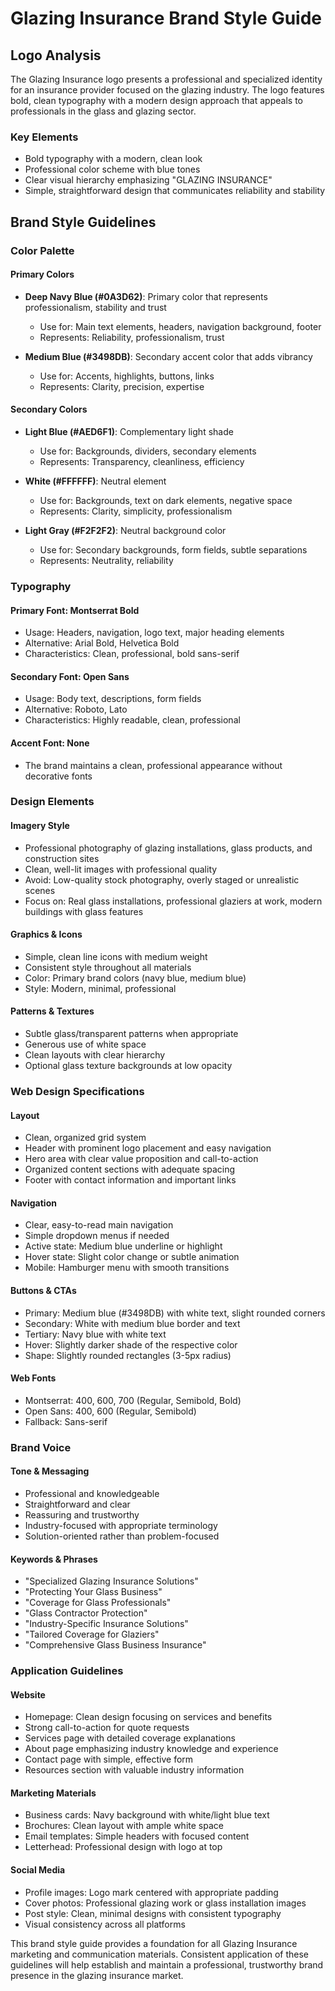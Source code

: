 # Glazing Insurance Brand Style Guide

## Logo Analysis
The Glazing Insurance logo presents a professional and specialized identity for an insurance provider focused on the glazing industry. The logo features bold, clean typography with a modern design approach that appeals to professionals in the glass and glazing sector.

### Key Elements
- Bold typography with a modern, clean look
- Professional color scheme with blue tones
- Clear visual hierarchy emphasizing "GLAZING INSURANCE"
- Simple, straightforward design that communicates reliability and stability

## Brand Style Guidelines

### Color Palette

#### Primary Colors
- **Deep Navy Blue (#0A3D62)**: Primary color that represents professionalism, stability and trust
  - Use for: Main text elements, headers, navigation background, footer
  - Represents: Reliability, professionalism, trust

- **Medium Blue (#3498DB)**: Secondary accent color that adds vibrancy
  - Use for: Accents, highlights, buttons, links
  - Represents: Clarity, precision, expertise

#### Secondary Colors
- **Light Blue (#AED6F1)**: Complementary light shade
  - Use for: Backgrounds, dividers, secondary elements
  - Represents: Transparency, cleanliness, efficiency

- **White (#FFFFFF)**: Neutral element
  - Use for: Backgrounds, text on dark elements, negative space
  - Represents: Clarity, simplicity, professionalism

- **Light Gray (#F2F2F2)**: Neutral background color
  - Use for: Secondary backgrounds, form fields, subtle separations
  - Represents: Neutrality, reliability

### Typography

#### Primary Font: Montserrat Bold
- Usage: Headers, navigation, logo text, major heading elements
- Alternative: Arial Bold, Helvetica Bold
- Characteristics: Clean, professional, bold sans-serif

#### Secondary Font: Open Sans
- Usage: Body text, descriptions, form fields
- Alternative: Roboto, Lato
- Characteristics: Highly readable, clean, professional

#### Accent Font: None
- The brand maintains a clean, professional appearance without decorative fonts

### Design Elements

#### Imagery Style
- Professional photography of glazing installations, glass products, and construction sites
- Clean, well-lit images with professional quality
- Avoid: Low-quality stock photography, overly staged or unrealistic scenes
- Focus on: Real glass installations, professional glaziers at work, modern buildings with glass features

#### Graphics & Icons
- Simple, clean line icons with medium weight
- Consistent style throughout all materials
- Color: Primary brand colors (navy blue, medium blue)
- Style: Modern, minimal, professional

#### Patterns & Textures
- Subtle glass/transparent patterns when appropriate
- Generous use of white space
- Clean layouts with clear hierarchy
- Optional glass texture backgrounds at low opacity

### Web Design Specifications

#### Layout
- Clean, organized grid system
- Header with prominent logo placement and easy navigation
- Hero area with clear value proposition and call-to-action
- Organized content sections with adequate spacing
- Footer with contact information and important links

#### Navigation
- Clear, easy-to-read main navigation
- Simple dropdown menus if needed
- Active state: Medium blue underline or highlight
- Hover state: Slight color change or subtle animation
- Mobile: Hamburger menu with smooth transitions

#### Buttons & CTAs
- Primary: Medium blue (#3498DB) with white text, slight rounded corners
- Secondary: White with medium blue border and text
- Tertiary: Navy blue with white text
- Hover: Slightly darker shade of the respective color
- Shape: Slightly rounded rectangles (3-5px radius)

#### Web Fonts
- Montserrat: 400, 600, 700 (Regular, Semibold, Bold)
- Open Sans: 400, 600 (Regular, Semibold)
- Fallback: Sans-serif

### Brand Voice

#### Tone & Messaging
- Professional and knowledgeable
- Straightforward and clear
- Reassuring and trustworthy
- Industry-focused with appropriate terminology
- Solution-oriented rather than problem-focused

#### Keywords & Phrases
- "Specialized Glazing Insurance Solutions"
- "Protecting Your Glass Business"
- "Coverage for Glass Professionals"
- "Glass Contractor Protection"
- "Industry-Specific Insurance Solutions"
- "Tailored Coverage for Glaziers"
- "Comprehensive Glass Business Insurance"

### Application Guidelines

#### Website
- Homepage: Clean design focusing on services and benefits
- Strong call-to-action for quote requests
- Services page with detailed coverage explanations
- About page emphasizing industry knowledge and experience
- Contact page with simple, effective form
- Resources section with valuable industry information

#### Marketing Materials
- Business cards: Navy background with white/light blue text
- Brochures: Clean layout with ample white space
- Email templates: Simple headers with focused content
- Letterhead: Professional design with logo at top

#### Social Media
- Profile images: Logo mark centered with appropriate padding
- Cover photos: Professional glazing work or glass installation images
- Post style: Clean, minimal designs with consistent typography
- Visual consistency across all platforms

This brand style guide provides a foundation for all Glazing Insurance marketing and communication materials. Consistent application of these guidelines will help establish and maintain a professional, trustworthy brand presence in the glazing insurance market.